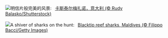 ![](https://www.bing.com/th?id=OHR.CastelmazzanoSunrise_ZH-CN6733875019_UHD.jpg&w=1000)明信片般完美的风景:&nbsp;&ensp;[卡斯泰尔梅扎诺，意大利 (© Rudy Balasko/Shutterstock)](https://www.bing.com/th?id=OHR.CastelmazzanoSunrise_ZH-CN6733875019_UHD.jpg)
<br><br/>
![](https://www.bing.com/th?id=OHR.BlacktipSharks_EN-US9224288033_UHD.jpg&w=1000)A shiver of sharks on the hunt:&nbsp;&ensp;[Blacktip reef sharks, Maldives (© Filippo Bacci/Getty Images)](https://www.bing.com/th?id=OHR.BlacktipSharks_EN-US9224288033_UHD.jpg)
<br><br/>
